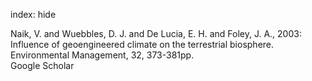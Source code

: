 index: hide

<div class="Citation">

  <div class="Citation-body">
    <div class="Citation-text">Naik, V. and Wuebbles, D. J. and De Lucia, E. H. and Foley, J. A., 2003: Influence of geoengineered climate on the terrestrial biosphere. <span class="Article-journal">Environmental Management, </span><span class="Article-volume">32, </span>373-381pp.</div>
    <div class="Citation-links">
      <div class="CitationLink" data-href="https://scholar.google.com/scholar?q=Influence+of+geoengineered+climate+on+the+terrestrial+biosphere">
        <div class="CitationLink-icon CitationLink-Scholar"></div>
        <div class="CitationLink-text">Google Scholar</div>
      </div>
    </div>
  </div>
</div>


<div class="Citation-copy">

</div>
